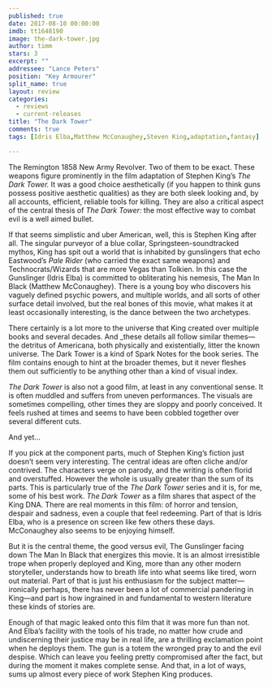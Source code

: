 ```yaml
---
published: true
date: 2017-08-10 00:00:00
imdb: tt1648190
image: the-dark-tower.jpg
author: timm
stars: 3
excerpt: ""
addressee: "Lance Peters"
position: "Key Armourer"
split_name: true
layout: review
categories: 
  - reviews
  - current-releases
title: "The Dark Tower"
comments: true
tags: [Idris Elba,Matthew McConaughey,Steven King,adaptation,fantasy]

---
```

The Remington 1858 New Army Revolver. Two of them to be exact. These weapons figure prominently in the film adaptation of Stephen King’s _The Dark Tower._ It was a good choice aesthetically (if you happen to think guns possess positive aesthetic qualities) as they are both sleek looking and, by all accounts, efficient, reliable tools for killing. They are also a critical aspect of the central thesis of _The Dark Tower:_ the most effective way to combat evil is a well aimed bullet.

If that seems simplistic and uber American, well, this is Stephen King after all. The singular purveyor of a blue collar, Springsteen-soundtracked mythos, King has spit out a world that is inhabited by gunslingers that echo Eastwood’s _Pale Rider_ (who carried the exact same weapons) and Technocrats/Wizards that are more Vegas than Tolkien. In this case the Gunslinger (Idris Elba) is committed to obliterating his nemesis, The Man In Black (Matthew McConaughey). There is a young boy who discovers his vaguely defined psychic powers, and multiple worlds, and all sorts of other surface detail involved, but the real bones of this movie, what makes it at least occasionally interesting, is the dance between the two archetypes.

There certainly is a lot more to the universe that King created over multiple books and several decades. And _these details all follow similar themes—the detritus of Americana, both physically and existentially, litter the known universe. The Dark Tower is a kind of Spark Notes for the book series. The film contains enough to hint at the broader themes, but it never fleshes them out sufficiently to be anything other than a kind of visual index.

_The Dark Tower_ is also not a good film, at least in any conventional sense. It is often muddled and suffers from uneven performances. The visuals are sometimes compelling, other times they are sloppy and poorly conceived. It feels rushed at times and seems to have been cobbled together over several different cuts.

And yet...
 
If you pick at the component parts, much of Stephen King’s fiction just doesn’t seem very interesting. The central ideas are often cliche and/or contrived. The characters verge on parody, and the writing is often florid and overstuffed. However the whole is usually greater than the sum of its parts. This is particularly true of the _The Dark Tower_ series and it is, for me, some of his best work. _The Dark Tower_ as a film shares that aspect of the King DNA. There are real moments in this film: of horror and tension, despair and sadness, even a couple that feel redeeming. Part of that is Idris Elba, who is a presence on screen like few others these days. McConaughey also seems to be enjoying himself.
 
But it is the central theme, the good versus evil, The Gunslinger facing down The Man In Black that energizes this movie. It is an almost irresistible trope when properly deployed and King, more than any other modern storyteller, understands how to breath life into what seems like tired, worn out material. Part of that is just his enthusiasm for the subject matter—ironically perhaps, there has never been a lot of commercial pandering in King—and part is how ingrained in and fundamental to western literature these kinds of stories are.
 
Enough of that magic leaked onto this film that it was more fun than not. And Elba’s facility with the tools of his trade, no matter how crude and undiscerning their justice may be in real life, are a thrilling exclamation point when he deploys them. The gun is a totem the wronged pray to and the evil despise. Which can leave you feeling pretty compromised after the fact, but during the moment it makes complete sense. And that, in a lot of ways, sums up almost every piece of work Stephen King produces.